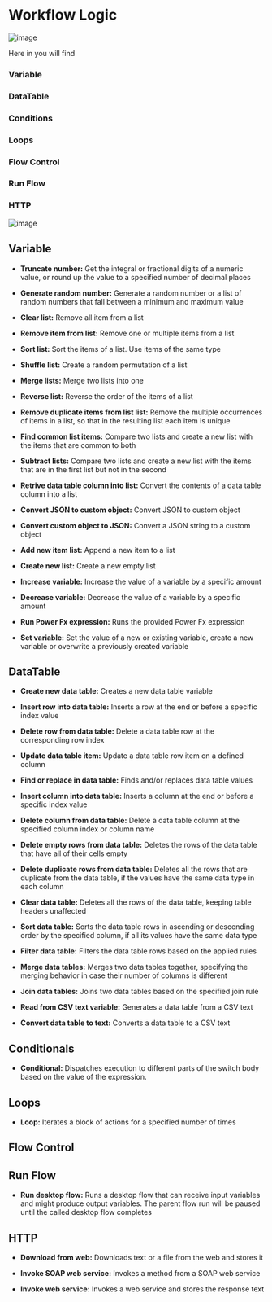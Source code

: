# Workflow Logic

![image](https://github.com/user-attachments/assets/93812de5-a0ed-42e6-927b-caac8264b47f)

Here in you will find 
### Variable
### DataTable
### Conditions
### Loops
### Flow Control
### Run Flow
### HTTP

![image](https://github.com/user-attachments/assets/a0005a9d-94ae-4c4b-8d8c-7af330ae276e)

## Variable

- **Truncate number:**
Get the integral or fractional digits of a numeric value, or round up the value to a specified number of decimal places

- **Generate random number:**
Generate a random number or a list of random numbers that fall between a minimum and maximum value

- **Clear list:**
Remove all item from a list

- **Remove item from list:**
Remove one or multiple items from a list

- **Sort list:**
Sort the items of a list. Use items of the same type

- **Shuffle list:**
Create a random permutation of a list

- **Merge lists:**
Merge two lists into one

- **Reverse list:**
Reverse the order of the items of a list

- **Remove duplicate items from list list:**
Remove the multiple occurrences of items in a list, so that in the resulting list each item is unique

- **Find common list items:**
Compare two lists and create a new list with the items that are common to both

- **Subtract lists:**
Compare two lists and create a new list with the items that are in the first list but not in the second

- **Retrive data table column into list:**
Convert the contents of a data table column into a list

- **Convert JSON to custom object:**
Convert JSON to custom object

- **Convert custom object to JSON:**
Convert a JSON string to a custom object
- **Add new item list:**
Append a new item to a list

- **Create new list:**
Create a new empty list

- **Increase variable:**
Increase the value of a variable by a specific amount

- **Decrease variable:**
Decrease the value of a variable by a specific amount

- **Run Power Fx expression:**
Runs the provided Power Fx expression

- **Set variable:**
Set the value of a new or existing variable, create a new variable or overwrite a previously created variable

## DataTable

- **Create new data table:**
Creates a new data table variable

- **Insert row into data table:**
Inserts a row at the end or before a specific
index value

- **Delete row from data table:**
Delete a data table row at the corresponding row
index

- **Update data table item:**
Update a data table row item on a defined
column

- **Find or replace in data table:**
Finds and/or replaces data table values

- **Insert column into data table:**
Inserts a column at the end or before a specific index value

- **Delete column from data table:**
Delete a data table column at the specified
column index or column name

- **Delete empty rows from data table:**
Deletes the rows of the data table that have all of
their cells empty

- **Delete duplicate rows from data table:**
Deletes all the rows that are duplicate from the
data table, if the values have the same data type in
each column

- **Clear data table:**
Deletes all the rows of the data table, keeping
table headers unaffected

- **Sort data table:**
Sorts the data table rows in ascending or
descending order by the specified column, if all its
values have the same data type

- **Filter data table:**
Filters the data table rows based on the applied
rules

- **Merge data tables:**
Merges two data tables together, specifying the
merging behavior in case their number of columns
is different

- **Join data tables:**
Joins two data tables based on the specified join
rule

- **Read from CSV text variable:**
Generates a data table from a CSV text

- **Convert data table to text:**
Converts a data table to a CSV text

## Conditionals
- **Conditional:**
Dispatches execution to different parts of the
switch body based on the value of the expression.

## Loops
- **Loop:**
Iterates a block of actions for a specified number
of times

## Flow Control

## Run Flow
- **Run desktop flow:**
Runs a desktop flow that can receive input
variables and might produce output variables. The
parent flow run will be paused until the called
desktop flow completes

## HTTP
- **Download from web:**
Downloads text or a file from the web and stores
it

- **Invoke SOAP web service:**
Invokes a method from a SOAP web service

- **Invoke web service:**
Invokes a web service and stores the response
text








